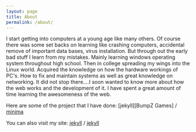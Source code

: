 ```yaml
---
layout: page
title: About
permalink: /about/
---
```


I start getting into computers at a young age like many others. Of course there was some set backs on learning like crashing computers, accidental remove of important data bases, virus installation. But through out the early bad stuff I learn from my mistakes. Mainly learning windows operating system throughout high school. Then in college spreading my wings into the Linux world. Acquired the knowledge on how the hardware workings of PC's. How to fix and maintain systems as well as great knowledge on networking. It did not stop there....I soon wanted to know more about how the web works and the development of it. I have spent a great amount of time learning the awesomeness of the web.

Here are some of the project that I have done:
[jekyll][BumpZ Games] /
[minima](https://bumpsbitsnytes.x10host.com)

You can also visit my site:
[jekyll][Bumps Bits N Bytes] /
[jekyll](https://bumpsbitsnbytes.com)


[Bumps Bits N Bytes]: https://github.com/bumpsbi1
